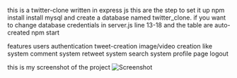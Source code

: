 this is a twitter-clone written in express js this are the step to set it up
npm install
install mysql and create a database named twitter_clone. if you want to change database credentials in server.js line 13-18 and the table are auto-created
npm start

features
users authentication
tweet-creation
image/video creation
like system
comment system
retweet system
search system
profile page
logout

this is my screenshot of the project
![Screenshot](https://github.com/user-attachments/assets/fec8106d-9d35-455a-bb48-0abed9434b59)
